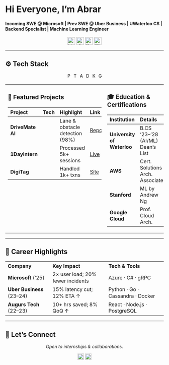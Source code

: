 # Hi Everyone, I’m **Abrar**  
#### Incoming SWE @ Microsoft | Prev SWE @ Uber Business | UWaterloo CS | Backend Specialist | Machine Learning Engineer

<p align="center">
  <a href="https://www.linkedin.com/in/abrar-ahmad-36b949271/"><img alt="LinkedIn" src="https://img.shields.io/badge/LinkedIn-0A66C2?style=for-the-badge&logo=linkedin&logoColor=white" height="24"/></a>
  <a href="mailto:abrarahmad.professional@gmail.com"><img alt="Email" src="https://img.shields.io/badge/Email-EA4335?style=for-the-badge&logo=gmail&logoColor=white" height="24"/></a>
  <a href="https://abrarislive.vercel.app/"><img alt="Portfolio" src="https://img.shields.io/badge/Portfolio-4285F4?style=for-the-badge&logo=google-chrome&logoColor=white" height="24"/></a>
  <a href="https://github.com/abrarahmad1510"><img alt="GitHub" src="https://img.shields.io/badge/GitHub-181717?style=for-the-badge&logo=github&logoColor=white" height="24"/></a>
</p>

---

## ⚙️ Tech Stack
<p align="center">
  <img alt="Python" src="https://img.shields.io/badge/Python-3776AB?logo=python&logoColor=white" height="16" />
  <img alt="TensorFlow" src="https://img.shields.io/badge/TensorFlow-FF6F00?logo=tensorflow&logoColor=white" height="16" />
  <img alt="AWS" src="https://img.shields.io/badge/AWS-232F3E?logo=amazon-aws&logoColor=white" height="16" />
  <img alt="Docker" src="https://img.shields.io/badge/Docker-2496ED?logo=docker&logoColor=white" height="16" />
  <img alt="Kubernetes" src="https://img.shields.io/badge/Kubernetes-326CE5?logo=kubernetes&logoColor=white" height="16" />
  <img alt="Go" src="https://img.shields.io/badge/Go-00ADD8?logo=go&logoColor=white" height="16" />
</p>

<!-- Side by side: Projects (25%), Education (75%) -->
<table width="100%" style="table-layout:fixed;">
  <tr>
    <td width="25%" valign="top" style="padding-right:2%; word-wrap:break-word; line-height:1.4;">
      <h3>🌟 Featured Projects</h3>
      <table width="100%" style="table-layout:fixed; word-wrap:break-word;">
        <thead>
          <tr>
            <th align="left">Project</th>
            <th align="left">Tech</th>
            <th align="left">Highlight</th>
            <th align="left">Link</th>
          </tr>
        </thead>
        <tbody>
          <tr>
            <td><strong>DriveMate AI</strong></td>
            <td>
              <img src="https://img.shields.io/badge/TensorFlow-FF6F00?logo=tensorflow&logoColor=white" height="8" />
              <img src="https://img.shields.io/badge/OpenCV-5C3EE8?logo=opencv&logoColor=white" height="8" />
            </td>
            <td style="white-space:normal;">
              Lane &amp; obstacle<br>
              detection (98%)
            </td>
            <td><a href="https://github.com/abrarahmad1510/drivemate-ai">Repo</a></td>
          </tr>
          <tr>
            <td><strong>1DayIntern</strong></td>
            <td>
              <img src="https://img.shields.io/badge/React-61DAFB?logo=react&logoColor=black" height="8" />
              <img src="https://img.shields.io/badge/Node.js-339933?logo=node.js&logoColor=white" height="8" />
            </td>
            <td style="white-space:normal;">
              Processed<br>
              5k+ sessions
            </td>
            <td><a href="https://internatyourownrisk.tech/">Live</a></td>
          </tr>
          <tr>
            <td><strong>DigiTag</strong></td>
            <td>
              <img src="https://img.shields.io/badge/Solidity-363636?logo=solidity&logoColor=white" height="8" />
              <img src="https://img.shields.io/badge/Web3.js-F16822?logo=web3js&logoColor=white" height="8" />
            </td>
            <td style="white-space:normal;">
              Handled<br>
              1k+ txns
            </td>
            <td><a href="https://xvqev-wqaaa-aaaag-at4ta-cai.icp0.io/">Site</a></td>
          </tr>
        </tbody>
      </table>
    </td>
    <td width="75%" valign="top" style="word-wrap:break-word; line-height:1.3;">
      <h3>🎓 Education & Certifications</h3>
      <table width="100%" style="table-layout:fixed; word-wrap:break-word;">
        <thead>
          <tr>
            <th align="left">Institution</th>
            <th align="left">Details</th>
          </tr>
        </thead>
        <tbody>
          <tr>
            <td><strong>University of Waterloo</strong></td>
            <td style="white-space:normal;">
              B.CS ‘23–‘28 (AI/ML)<br>
              Dean’s List
            </td>
          </tr>
          <tr>
            <td><strong>AWS</strong></td>
            <td>Cert. Solutions Arch.<br>Associate</td>
          </tr>
          <tr>
            <td><strong>Stanford</strong></td>
            <td>ML by Andrew Ng</td>
          </tr>
          <tr>
            <td><strong>Google Cloud</strong></td>
            <td>Prof. Cloud Arch.</td>
          </tr>
        </tbody>
      </table>
    </td>
  </tr>
</table>

---

## 💼 Career Highlights

<table width="100%" style="table-layout:fixed; word-wrap:break-word; line-height:1.3;">
  <tr>
    <th align="left">Company</th>
    <th align="left">Key Impact</th>
    <th align="left">Tech &amp; Tools</th>
  </tr>
  <tr>
    <td><strong>Microsoft</strong> (’25)</td>
    <td>2× user load; 20% fewer incidents</td>
    <td>Azure · C# · gRPC</td>
  </tr>
  <tr>
    <td><strong>Uber Business</strong> (23–24)</td>
    <td>15% latency cut; 12% ETA ↑</td>
    <td>Python · Go · Cassandra · Docker</td>
  </tr>
  <tr>
    <td><strong>Augurs Tech</strong> (22–23)</td>
    <td>10+ hrs saved; 8% QoQ ↑</td>
    <td>React · Node.js · PostgreSQL</td>
  </tr>
</table>

---

## 🤝 Let’s Connect  
<p align="center"><em>Open to internships & collaborations.</em></p>
<p align="center">
  <a href="mailto:abrarahmad.professional@gmail.com"><img alt="Email Me" src="https://img.shields.io/badge/📬%20Email%20Me-EA4335?style=for-the-badge&logo=gmail&logoColor=white" height="20"/></a>
  <a href="https://www.linkedin.com/in/abrar-ahmad-36b949271/"><img alt="LinkedIn" src="https://img.shields.io/badge/🔗%20LinkedIn-0A66C2?style=for-the-badge&logo=linkedin&logoColor=white" height="20"/></a>
</p>
